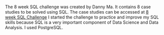 # 

The 8 week SQL challenge was created by Danny Ma. 
It contains 8 case studies to be solved using SQL.
The case studies can be accessed at [8 week SQL Challenge](https://8weeksqlchallenge.com/getting-started/)
I started the challenge to practice and improve my SQL skills because SQL is a very important component of Data Science and Data Analysis.
I used PostgreSQL.

